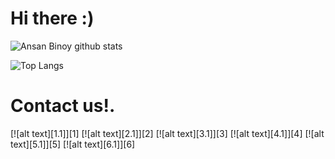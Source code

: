# Hi there :)

![Ansan Binoy github stats](https://github-readme-stats.vercel.app/api?username=ansanbinoy&show_icons=true&show_icons=true&hide=issues&include_all_commits=true&theme=dark)

![Top Langs](https://github-readme-stats.vercel.app/api/top-langs/?username=ansanbinoy&hide=&layout=compact&theme=dark)

# Contact us!.
[![alt text][1.1]][1]
[![alt text][2.1]][2]
[![alt text][3.1]][3]
[![alt text][4.1]][4]
[![alt text][5.1]][5]
[![alt text][6.1]][6]
